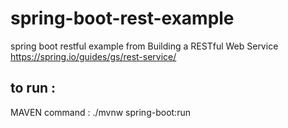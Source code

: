 # spring-boot-rest-example
spring boot restful example from 
Building a RESTful Web Service
https://spring.io/guides/gs/rest-service/

## to run : 
MAVEN command : ./mvnw spring-boot:run
